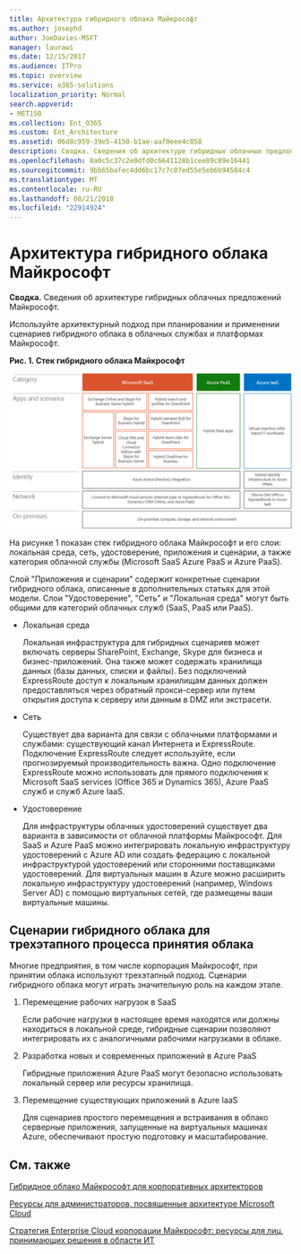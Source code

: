 ```yaml
---
title: Архитектура гибридного облака Майкрософт
ms.author: josephd
author: JoeDavies-MSFT
manager: laurawi
ms.date: 12/15/2017
ms.audience: ITPro
ms.topic: overview
ms.service: o365-solutions
localization_priority: Normal
search.appverid:
- MET150
ms.collection: Ent_O365
ms.custom: Ent_Architecture
ms.assetid: 06d8c959-39e5-4150-b1ae-aaf0eee4c058
description: Сводка. Сведения об архитектуре гибридных облачных предложений Майкрософт.
ms.openlocfilehash: 8a0c5c37c2e0dfd0c6641128b1cee89c89e16441
ms.sourcegitcommit: 9bb65bafec4dd6bc17c7c07ed55e5eb6b94584c4
ms.translationtype: MT
ms.contentlocale: ru-RU
ms.lasthandoff: 08/21/2018
ms.locfileid: "22914924"
---
```

# <a name="architecture-of-microsoft-hybrid-cloud-scenarios"></a>Архитектура гибридного облака Майкрософт

 **Сводка.** Сведения об архитектуре гибридных облачных предложений Майкрософт.
  
Используйте архитектурный подход при планировании и применении сценариев гибридного облака в облачных службах и платформах Майкрософт.
  
**Рис. 1. Стек гибридного облака Майкрософт**

![Стек гибридного облака Microsoft](media/Hybrid-Poster/Hybrid-Cloud-Stack.png)
  
На рисунке 1 показан стек гибридного облака Майкрософт и его слои: локальная среда, сеть, удостоверение, приложения и сценарии, а также категория облачной службы (Microsoft SaaS Azure PaaS и Azure PaaS).
  
Слой "Приложения и сценарии" содержит конкретные сценарии гибридного облака, описанные в дополнительных статьях для этой модели. Слои "Удостоверение", "Сеть" и "Локальная среда" могут быть общими для категорий облачных служб (SaaS, PaaS или PaaS).
  
- Локальная среда
    
    Локальная инфраструктура для гибридных сценариев может включать серверы SharePoint, Exchange, Skype для бизнеса и бизнес-приложений. Она также может содержать хранилища данных (базы данных, списки и файлы). Без подключений ExpressRoute доступ к локальным хранилищам данных должен предоставляться через обратный прокси-сервер или путем открытия доступа к серверу или данным в DMZ или экстрасети.
    
- Сеть
    
    Существует два варианта для связи с облачными платформами и службами: существующий канал Интернета и ExpressRoute. Подключение ExpressRoute следует используйте, если прогнозируемый производительность важна. Одно подключение ExpressRoute можно использовать для прямого подключения к Microsoft SaaS services (Office 365 и Dynamics 365), Azure PaaS служб и служб Azure IaaS.
    
- Удостоверение
    
    Для инфраструктуры облачных удостоверений существует два варианта в зависимости от облачной платформы Майкрософт. Для SaaS и Azure PaaS можно интегрировать локальную инфраструктуру удостоверений с Azure AD или создать федерацию с локальной инфраструктурой удостоверений или сторонними поставщиками удостоверений. Для виртуальных машин в Azure можно расширить локальную инфраструктуру удостоверений (например, Windows Server AD) с помощью виртуальных сетей, где размещены ваши виртуальные машины.
    
## <a name="hybrid-cloud-scenarios-for-the-three-phase-cloud-adoption-process"></a>Сценарии гибридного облака для трехэтапного процесса принятия облака

Многие предприятия, в том числе корпорация Майкрософт, при принятии облака используют трехэтапный подход. Сценарии гибридного облака могут играть значительную роль на каждом этапе.
  
1. Перемещение рабочих нагрузок в SaaS
    
    Если рабочие нагрузки в настоящее время находятся или должны находиться в локальной среде, гибридные сценарии позволяют интегрировать их с аналогичными рабочими нагрузками в облаке.
    
2. Разработка новых и современных приложений в Azure PaaS
    
    Гибридные приложения Azure PaaS могут безопасно использовать локальный сервер или ресурсы хранилища.
    
3. Перемещение существующих приложений в Azure IaaS
    
    Для сценариев простого перемещения и встраивания в облако серверные приложения, запущенные на виртуальных машинах Azure, обеспечивают простую подготовку и масштабирование.
    
## <a name="see-also"></a>См. также

[Гибридное облако Майкрософт для корпоративных архитекторов](microsoft-hybrid-cloud-for-enterprise-architects.md)
  
[Ресурсы для администраторов, посвященные архитектуре Microsoft Cloud](microsoft-cloud-it-architecture-resources.md)

[Стратегия Enterprise Cloud корпорации Майкрософт: ресурсы для лиц, принимающих решения в области ИТ](https://sway.com/FJ2xsyWtkJc2taRD)



